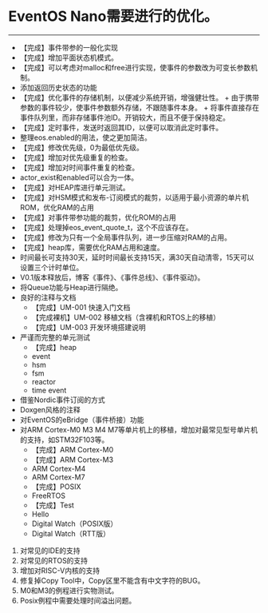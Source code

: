 # EventOS Nano需要进行的优化。
---------
+ 【完成】事件带参的一般化实现
+ 【完成】增加平面状态机模式。
+ 【完成】可以考虑对malloc和free进行实现，使事件的参数改为可变长参数机制。
+ 添加返回历史状态的功能
+ 【完成】优化事件的存储机制，以便减少系统开销，增强健壮性。
      + 由于携带参数的事件较少，使事件参数额外存储，不跟随事件本身。
      + 将事件直接存在事件队列里，而非存储事件池ID。开销较大，而且不便于保持稳定。
+ 【完成】定时事件，发送时返回其ID，以便可以取消此定时事件。
+ 整理eos.enabled的用法，使之更加简洁。
+ 【完成】修改优先级，0为最低优先级。
+ 【完成】增加对优先级重复的检查。
+ 【完成】增加对时间事件重复的检查。
+ actor_exist和enabled可以合为一体。
+ 【完成】对HEAP库进行单元测试。
+ 【完成】对HSM模式和发布-订阅模式的裁剪，以适用于最小资源的单片机ROM，优化RAM的占用
+ 【完成】对事件带参功能的裁剪，优化ROM的占用
+ 【完成】处理掉eos_event_quote_t，这个不应该存在。
+ 【完成】修改为只有一个全局事件队列，进一步压缩对RAM的占用。
+ 【完成】heap库，需要优化RAM占用和速度。
+ 时间最长可支持30天，延时时间最长支持15天，满30天自动清零，15天可以设置三个计时单位。
+ V0.1版本释放后，博客《事件》、《事件总线》、《事件驱动》。
+ 将Queue功能与Heap进行隔绝。
+ 良好的注释与文档
    + 【完成】UM-001 快速入门文档
    + 【完成裸机】UM-002 移植文档（含裸机和RTOS上的移植）
    + 【完成】UM-003 开发环境搭建说明
+ 严谨而完整的单元测试
    + 【完成】heap
    + event
    + hsm
    + fsm
    + reactor
    + time event
+ 借鉴Nordic事件订阅的方式
+ Doxgen风格的注释
+ 对EventOS的eBridge（事件桥接）功能
+ 对ARM Cortex-M0 M3 M4 M7等单片机上的移植，增加对最常见型号单片机的支持，如STM32F103等。
    + 【完成】ARM Cortex-M0
    + 【完成】ARM Cortex-M3
    + ARM Cortex-M4
    + ARM Cortex-M7
    + 【完成】POSIX
    + FreeRTOS
    + 【完成】Test
    + Hello
    + Digital Watch（POSIX版）
    + Digital Watch（RTT版）
1. 对常见的IDE的支持
1. 对常见的RTOS的支持
1. 增加对RISC-V内核的支持
1. 修复掉Copy Tool中，Copy区里不能含有中文字符的BUG。
1. M0和M3的例程进行实物测试。
1. Posix例程中需要处理时间溢出问题。
